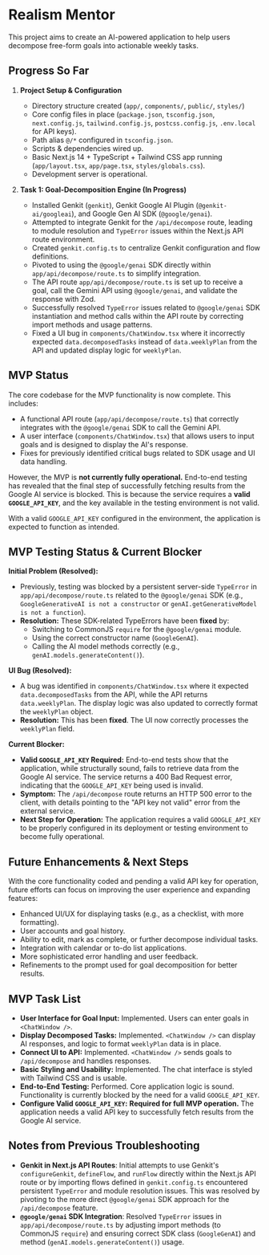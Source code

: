 # Realism Mentor

This project aims to create an AI-powered application to help users decompose free-form goals into actionable weekly tasks.

## Progress So Far

1.  **Project Setup & Configuration**
    *   Directory structure created (`app/`, `components/`, `public/`, `styles/`)
    *   Core config files in place (`package.json`, `tsconfig.json`, `next.config.js`, `tailwind.config.js`, `postcss.config.js`, `.env.local` for API keys).
    *   Path alias `@/*` configured in `tsconfig.json`.
    *   Scripts & dependencies wired up.
    *   Basic Next.js 14 + TypeScript + Tailwind CSS app running (`app/layout.tsx`, `app/page.tsx`, `styles/globals.css`).
    *   Development server is operational.

2.  **Task 1: Goal-Decomposition Engine (In Progress)**
    *   Installed Genkit (`genkit`), Genkit Google AI Plugin (`@genkit-ai/googleai`), and Google Gen AI SDK (`@google/genai`).
    *   Attempted to integrate Genkit for the `/api/decompose` route, leading to module resolution and `TypeError` issues within the Next.js API route environment.
    *   Created `genkit.config.ts` to centralize Genkit configuration and flow definitions.
    *   Pivoted to using the `@google/genai` SDK directly within `app/api/decompose/route.ts` to simplify integration.
    *   The API route `app/api/decompose/route.ts` is set up to receive a goal, call the Gemini API using `@google/genai`, and validate the response with Zod.
    *   Successfully resolved `TypeError` issues related to `@google/genai` SDK instantiation and method calls within the API route by correcting import methods and usage patterns.
    *   Fixed a UI bug in `components/ChatWindow.tsx` where it incorrectly expected `data.decomposedTasks` instead of `data.weeklyPlan` from the API and updated display logic for `weeklyPlan`.

## MVP Status

The core codebase for the MVP functionality is now complete. This includes:
*   A functional API route (`app/api/decompose/route.ts`) that correctly integrates with the `@google/genai` SDK to call the Gemini API.
*   A user interface (`components/ChatWindow.tsx`) that allows users to input goals and is designed to display the AI's response.
*   Fixes for previously identified critical bugs related to SDK usage and UI data handling.

However, the MVP is **not currently fully operational.** End-to-end testing has revealed that the final step of successfully fetching results from the Google AI service is blocked. This is because the service requires a **valid `GOOGLE_API_KEY`**, and the key available in the testing environment is not valid.

With a valid `GOOGLE_API_KEY` configured in the environment, the application is expected to function as intended.

## MVP Testing Status & Current Blocker

**Initial Problem (Resolved):**
*   Previously, testing was blocked by a persistent server-side `TypeError` in `app/api/decompose/route.ts` related to the `@google/genai` SDK (e.g., `GoogleGenerativeAI is not a constructor` or `genAI.getGenerativeModel is not a function`).
*   **Resolution:** These SDK-related TypeErrors have been **fixed** by:
    *   Switching to CommonJS `require` for the `@google/genai` module.
    *   Using the correct constructor name (`GoogleGenAI`).
    *   Calling the AI model methods correctly (e.g., `genAI.models.generateContent()`).

**UI Bug (Resolved):**
*   A bug was identified in `components/ChatWindow.tsx` where it expected `data.decomposedTasks` from the API, while the API returns `data.weeklyPlan`. The display logic was also updated to correctly format the `weeklyPlan` object.
*   **Resolution:** This has been **fixed**. The UI now correctly processes the `weeklyPlan` field.

**Current Blocker:**
*   **Valid `GOOGLE_API_KEY` Required:** End-to-end tests show that the application, while structurally sound, fails to retrieve data from the Google AI service. The service returns a 400 Bad Request error, indicating that the `GOOGLE_API_KEY` being used is invalid.
*   **Symptom:** The `/api/decompose` route returns an HTTP 500 error to the client, with details pointing to the "API key not valid" error from the external service.
*   **Next Step for Operation:** The application requires a valid `GOOGLE_API_KEY` to be properly configured in its deployment or testing environment to become fully operational.

## Future Enhancements & Next Steps

With the core functionality coded and pending a valid API key for operation, future efforts can focus on improving the user experience and expanding features:

*   Enhanced UI/UX for displaying tasks (e.g., as a checklist, with more formatting).
*   User accounts and goal history.
*   Ability to edit, mark as complete, or further decompose individual tasks.
*   Integration with calendar or to-do list applications.
*   More sophisticated error handling and user feedback.
*   Refinements to the prompt used for goal decomposition for better results.

## MVP Task List
- **User Interface for Goal Input:** Implemented. Users can enter goals in `<ChatWindow />`.
- **Display Decomposed Tasks:** Implemented. `<ChatWindow />` can display AI responses, and logic to format `weeklyPlan` data is in place.
- **Connect UI to API:** Implemented. `<ChatWindow />` sends goals to `/api/decompose` and handles responses.
- **Basic Styling and Usability:** Implemented. The chat interface is styled with Tailwind CSS and is usable.
- **End-to-End Testing:** Performed. Core application logic is sound. Functionality is currently blocked by the need for a valid `GOOGLE_API_KEY`.
- **Configure Valid `GOOGLE_API_KEY`:** **Required for full MVP operation.** The application needs a valid API key to successfully fetch results from the Google AI service.

## Notes from Previous Troubleshooting

*   **Genkit in Next.js API Routes**: Initial attempts to use Genkit's `configureGenkit`, `defineFlow`, and `runFlow` directly within the Next.js API route or by importing flows defined in `genkit.config.ts` encountered persistent `TypeError` and module resolution issues. This was resolved by pivoting to the more direct `@google/genai` SDK approach for the `/api/decompose` feature.
*   **`@google/genai` SDK Integration**: Resolved `TypeError` issues in `app/api/decompose/route.ts` by adjusting import methods (to CommonJS `require`) and ensuring correct SDK class (`GoogleGenAI`) and method (`genAI.models.generateContent()`) usage.
